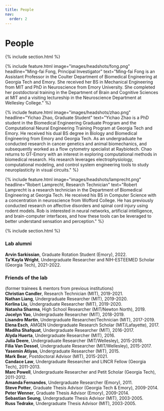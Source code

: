 ```yaml
---
title: People
nav:
  order: 2
---
```


# <i class="fas fa-users"></i>People

{% include section.html %}

{%
  include feature.html
  image="images/headshots/fong.png"
  headline="Ming-fai Fong, Principal Investigator"
  text="Ming-fai Fong is an Assistant Professor in the Coulter Department of Biomedical Engineering at Georgia Tech and Emory.  She received her BS in Mechanical Engineering from MIT and PhD in Neuroscience from Emory University.  She completed her postdoctoral training in the Department of Brain and Cognitive Sciences at MIT and a visiting lectureship in the Neuroscience Department at Wellesley College."
%}

{%
  include feature.html
  image="images/headshots/zhao.png"
  headline="Yichao Zhao, Graduate Student"
  text="Yichao Zhao is a PhD student in the Biomedical Engineering Graduate Program and the Computational Neural Engineering Training Program at Georgia Tech and Emory.  He received his dual BS degree in Biology and Biomedical Engineering from Emory and Georgia Tech. As an undergraduate he conducted research in cancer genetics and animal biomechanics, and subsequently worked as a flow cytometry specialist at Raybiotech.  Chao returns to GT-Emory with an interest in exploring computational methods in biomedical research.  His research leverages electrophysiology, computational modeling, and control system engineering tools to study neuroplasticity in visual circuits."
%}

{%
  include feature.html
  image="images/headshots/lamprecht.png"
  headline="Robert Lamprecht, Research Technician"
  text="Robert Lamprecht is a research technician in the Department of Biomedical Engineering at Georgia Tech. He received his BS in Computer Science with a concentration in neuroscience from Wofford College. He has previously conducted research on affective disorders and spinal cord injury using rodent models.  Rob is interested in neural networks, artificial intelligence, and brain-computer interfaces, and how these tools can be leveraged to better understand sensation and perception."
%}

{% include section.html %}

### Lab alumni
**Arvin Sarkissian**, Graduate Rotation Student (Emory), 2022.<br>
**Ta'Kayla Wright**, Undergraduate Researcher and NIH-ESTEEMED Scholar (Georgia Tech), 2021-2022.<br>

### Friends of the lab
(former trainees & mentors from previous institutions)<br>
**Christian Candler**, Research Technician (MIT), 2019-2021.<br>
**Nathan Liang**, Undergraduate Researcher (MIT), 2019-2020.<br>
**Kerlina Liu**, Undergraduate Researcher (MIT), 2019-2020.<br>
**Natasha Sharma**, High School Researcher (MIT/Newton North), 2019.<br>
**Jocelyn Yao**, Undergraduate Researcher (MIT), 2018-2019.<br>
**Lisandro Martin**, Undergraduate Researcher/Technician (MIT), 2017-2019.<br>
**Elena Esch**, AMGEN Undergraduate Research Scholar (MIT/Lafayette), 2017.<br>
**Madiha Shafquat**, Undergraduate Researcher (MIT), 2016-2017.<br>
**Alyda Huerta**, Undergraduate Researcher (MIT), 2016.<br>
**Julia Deere**, Undergraduate Researcher (MIT/Wellesley), 2015-2018.<br>
**Filia Van Dessel**, Undergraduate Researcher (MIT/Wellesley), 2015-2017.<br>
**Yasemin Atiyas**, Undergraduate Researcher (MIT), 2015.<br>
**Mark Bear**, Postdoctoral Advisor (MIT), 2015-2021.<br>
**Candace Law**, Undergraduate Researcher and LINCR Fellow (Georgia Tech), 2011-2013.<br>
**Marc Powell**, Undergraduate Researcher and Petit Scholar (Georgia Tech), 2011-2012.<br>
**Amanda Fernandes**, Undergraduate Researcher (Emory), 2011.<br>
**Steve Potter**, Graduate Thesis Advisor (Georgia Tech & Emory), 2009-2014.<br>
**Peter Wenner**, Graduate Thesis Advisor (Emory), 2009-2014.<br>
**Sebastian Seung**, Undergraduate Thesis Advisor (MIT), 2003-2005.<br>
**Russ Tedrake**, Undergraduate Thesis Advisor (MIT), 2003-2005.<br>
